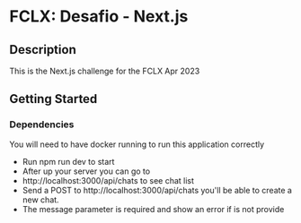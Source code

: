 # FCLX: Desafio - Next.js

## Description
This is the Next.js challenge for the FCLX Apr 2023

## Getting Started
### Dependencies
You will need to have docker running to run this application correctly

* Run npm run dev to start
* After up your server you can go to
* http://localhost:3000/api/chats to see chat list  
* Send a POST to http://localhost:3000/api/chats you'll be able to create a new chat.
* The message parameter is required and show an error if is not provide
